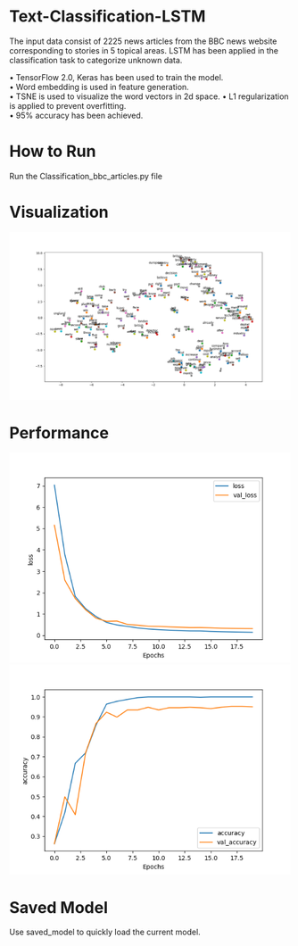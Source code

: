 # Text-Classification-LSTM

The input data consist of 2225 news articles from the BBC news website corresponding to stories in 5 topical areas. LSTM has been applied in the classification task to categorize unknown data. <br/>

• TensorFlow 2.0, Keras has been used to train the model.<br/>
• Word embedding is used in feature generation.<br/>
• TSNE is used to visualize the word vectors in 2d space.
• L1 regularization is applied to prevent overfitting.<br/>
• 95% accuracy has been achieved.<br/>

# How to Run

Run the Classification_bbc_articles.py file

# Visualization 

![Loss Fuction](visualization.png)

# Performance

![Loss Fuction](loss_function.png)
![Accuracy](accuracy.png)

# Saved Model

Use saved_model to quickly load the current model.

